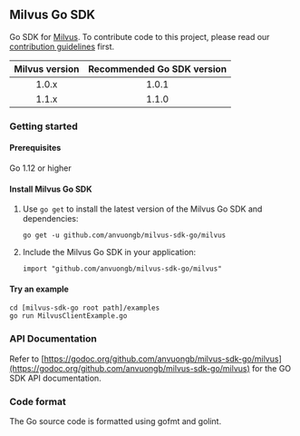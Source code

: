 ## Milvus Go SDK

Go SDK for [Milvus](https://github.com/milvus-io/milvus). To contribute code to this project, please read our [contribution guidelines](https://github.com/milvus-io/milvus/blob/master/CONTRIBUTING.md) first.

|Milvus version| Recommended Go SDK version |
|:-----:|:-----:|
| 1.0.x | 1.0.1 |
| 1.1.x | 1.1.0 |

### Getting started

#### Prerequisites

Go 1.12 or higher

#### Install Milvus Go SDK

1. Use `go get` to install the latest version of the Milvus Go SDK and dependencies:

   ```shell
   go get -u github.com/anvuongb/milvus-sdk-go/milvus
   ```

2. Include the Milvus Go SDK in your application:

   ```shell
   import "github.com/anvuongb/milvus-sdk-go/milvus"
   ```

#### Try an example

```shell
cd [milvus-sdk-go root path]/examples
go run MilvusClientExample.go
```

### API Documentation

Refer to [https://godoc.org/github.com/anvuongb/milvus-sdk-go/milvus](https://godoc.org/github.com/anvuongb/milvus-sdk-go/milvus) for the GO SDK API documentation.

### Code format

The Go source code is formatted using gofmt and golint.

